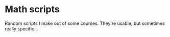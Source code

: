 # Math scripts
Random scripts I make out of some courses.
They're usable, but sometimes really specific...
